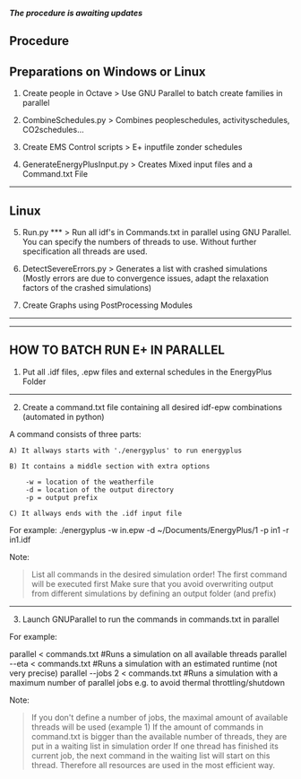 **_The procedure is awaiting updates_**

Procedure
---------

Preparations on Windows or Linux
-------------------------------------------------------------------------------------------


1) Create people in Octave      > Use GNU Parallel to batch create families in parallel

2) CombineSchedules.py          > Combines peopleschedules, activityschedules, CO2schedules...

3) Create EMS Control scripts  > E+ inputfile zonder schedules

4) GenerateEnergyPlusInput.py 	> Creates Mixed input files and a Command.txt File

-------------------------------------------------------------------------------------------
Linux
-------------------------------------------------------------------------------------------

5) Run.py *** 			> Run all idf's in Commands.txt in parallel using GNU Parallel. You can specify the numbers of threads to use. Without further specification all threads are used. 

6) DetectSevereErrors.py 	> Generates a list with crashed simulations (Mostly errors are due to convergence issues, adapt the relaxation factors of the crashed simulations)

7) Create Graphs using PostProcessing Modules
    
-------------------------------------------------------------------------------------------
***
HOW TO BATCH RUN E+ IN PARALLEL
-------------------------------------------------------------------------------------------

1) Put all .idf files, .epw files and external schedules in the EnergyPlus Folder

-------------------------------------------------------------------------------------------

2) Create a command.txt file containing all desired idf-epw combinations (automated in python)

A command consists of three parts:

	A) It allways starts with './energyplus' to run energyplus

	B) It contains a middle section with extra options

		-w = location of the weatherfile
		-d = location of the output directory
		-p = output prefix

	C) It allways ends with the .idf input file

For example: ./energyplus -w in.epw -d ~/Documents/EnergyPlus/1 -p in1 -r in1.idf

Note:

> List all commands in the desired simulation order! The first command will be executed first
> Make sure that you avoid overwriting output from different simulations by defining an output folder (and prefix)

-------------------------------------------------------------------------------------------

3) Launch GNUParallel to run the commands in commands.txt in parallel

For example:

parallel < commands.txt                 #Runs a simulation on all available threads
parallel --eta < commands.txt 		#Runs a simulation with an estimated runtime (not very precise)
parallel --jobs 2 < commands.txt	#Runs a simulation with a maximum number of parallel jobs e.g. to avoid thermal throttling/shutdown

Note: 

> If you don't define a number of jobs, the maximal amount of available threads will be used (example 1)
> If the amount of commands in command.txt is bigger than the available number of threads, they are put in a waiting list in simulation order
  If one thread has finished its current job, the next command in the waiting list will start on this thread. Therefore all resources are used in the most efficient way.
